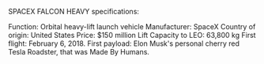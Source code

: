 SPACEX FALCON HEAVY specifications:

Function: Orbital heavy-lift launch vehicle
Manufacturer: SpaceX
Country of origin: United States
Price: $150 million
Lift Capacity to LEO: 63,800 kg
First flight: February 6, 2018.
First payload: Elon Musk's personal cherry red Tesla Roadster, that was Made By Humans.
